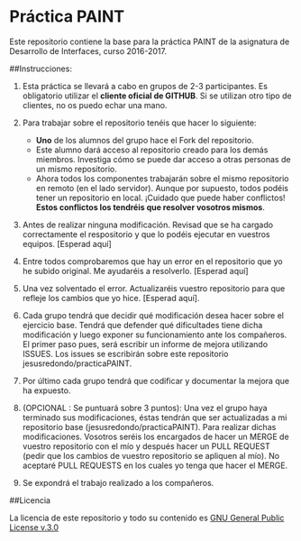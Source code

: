 Práctica PAINT
=========================

Este repositorio contiene la base para la práctica PAINT de la asignatura de Desarrollo de Interfaces, curso 2016-2017.


##Instrucciones:

1. Esta práctica se llevará a cabo en grupos de 2-3 participantes. Es obligatorio utilizar el **cliente oficial de GITHUB**. Si se utilizan otro tipo de clientes, no os puedo echar una mano.	 

2. Para trabajar sobre el repositorio tenéis que hacer lo siguiente:
	* **Uno** de los alumnos del grupo hace el Fork del repositorio.
	* Este alumno dará acceso al repositorio creado para los demás miembros. Investiga cómo se puede dar acceso a otras personas de un mismo repositorio.
	* Ahora todos los componentes trabajarán sobre el mismo repositorio en remoto (en el lado servidor). Aunque por supuesto, todos podéis tener un repositorio en local. ¡Cuidado que puede haber conflictos! **Estos conflictos los tendréis que resolver vosotros mismos**.

3. Antes de realizar ninguna modificación. Revisad que se ha cargado correctamente el respositorio y que lo podéis ejecutar en vuestros equipos. [Esperad aquí]

4. Entre todos comprobaremos que hay un error en el repositorio que yo he subido original. Me ayudaréis a resolverlo. [Esperad aquí]

5. Una vez solventado el error. Actualizaréis vuestro repositorio para que refleje los cambios que yo hice. [Esperad aquí].

6. Cada grupo tendrá que decidir qué modificación desea hacer sobre el ejercicio base. Tendrá que defender qué dificultades tiene dicha modificación y luego exponer su funcionamiento ante los compañeros. El primer paso pues, será escribir un informe de mejora utilizando ISSUES. Los issues se escribirán sobre este repositorio jesusredondo/practicaPAINT.

7. Por último cada grupo tendrá que codificar y documentar la mejora que ha expuesto.

8. (OPCIONAL : Se puntuará sobre 3 puntos): Una vez el grupo haya terminado sus modificaciones, éstas tendrán que ser actualizadas a mi repositorio base (jesusredondo/practicaPAINT). Para realizar dichas modificaciones. Vosotros seréis los encargados de hacer un MERGE de vuestro repositorio con el mío y después hacer un PULL REQUEST (pedir que los cambios de vuestro repositorio se apliquen al mío).
No aceptaré PULL REQUESTS en los cuales yo tenga que hacer el MERGE.

9. Se expondrá el trabajo realizado a los compañeros.


##Licencia

La licencia de este repositorio y todo su contenido es [GNU General Public License v.3.0](https://es.wikipedia.org/wiki/Licencia_p%C3%BAblica_general_de_GNU) 
